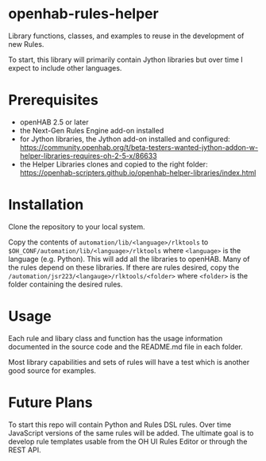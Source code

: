 # openhab-rules-helper
Library functions, classes, and examples to reuse in the development of new Rules.

To start, this library will primarily contain Jython libraries but over time I expect to include other languages.

# Prerequisites
- openHAB 2.5 or later
- the Next-Gen Rules Engine add-on installed
- for Jython libraries, the Jython add-on installed and configured: https://community.openhab.org/t/beta-testers-wanted-jython-addon-w-helper-libraries-requires-oh-2-5-x/86633
- the Helper Libraries clones and copied to the right folder: https://openhab-scripters.github.io/openhab-helper-libraries/index.html

# Installation
Clone the repository to your local system.

Copy the contents of `automation/lib/<language>/rlktools` to `$OH_CONF/automation/lib/<language>/rlktools` where `<language>` is the language (e.g. Python).
This will add all the libraries to openHAB.
Many of the rules depend on these libraries.
If there are rules desired, copy the `/automation/jsr223/<langauge>/rlktools/<folder>` where `<folder>` is the folder containing the desired rules.

# Usage
Each rule and libary class and function has the usage information documented in the source code and the README.md file in each folder.

Most library capabilities and sets of rules will have a test which is another good source for examples.

# Future Plans
To start this repo will contain Python and Rules DSL rules.
Over time JavaScript versions of the same rules will be added.
The ultimate goal is to develop rule templates usable from the OH UI Rules Editor or through the REST API.
